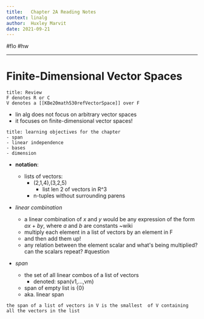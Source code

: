 ```yaml
---
title:   Chapter 2A Reading Notes
context: linalg
author:  Huxley Marvit
date: 2021-09-21
---
```


#flo #hw

***


# Finite-Dimensional Vector Spaces

```ad-tip
title: Review
F denotes R or C
V denotes a [[KBe20math530refVectorSpace]] over F 
```


- lin alg does not focus on arbitrary vector spaces
- it focuses on finite-dimensional vector spaces!

```ad-abstract
title: learning objectives for the chapter
- span
- linear independence 
- bases 
- dimension

```

- **notation**:
	- lists of vectors:
		- (2,1,4),(3,2,5)
			- list len 2 of vectors in R^3
		- n-tuples without surrounding parens
		
- *linear combination*
	- a linear combination of _x_ and _y_ would be any expression of the form _ax_ + _by_, where _a_ and _b_ are constants ~wiki
	- multiply each element in a list of vectors by an element in F
	- and then add them up!
	- any relation between the element scalar and what's being multiplied? can the scalars repeat?  #question
	
- *span*
	- the set of all linear combos of a list of vectors
		- denoted: span(v1,...,vm)
	- span of empty list is {0}
	- aka. linear span

```ad-tip
the span of a list of vectors in V is the smallest  of V containing all the vectors in the list
```







































